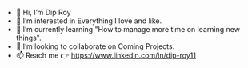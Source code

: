 - 👋 Hi, I’m Dip Roy
- 👀 I’m interested in Everything I love and like.
- 🌱 I’m currently learning "How to manage more time on learning new things".
- 💞️ I’m looking to collaborate on Coming Projects.
- 📫 Reach me 👉 https://www.linkedin.com/in/dip-roy11

<!---
Diptechis/Diptechis is a ✨ special ✨ repository because its `README.md` (this file) appears on your GitHub profile.
You can click the Preview link to take a look at your changes.
--->
